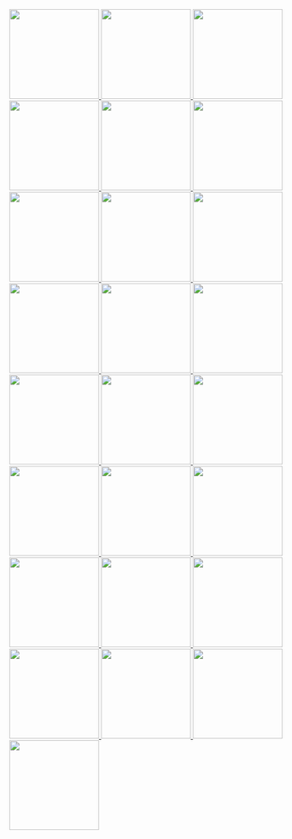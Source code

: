 <!-- AOC TILES BEGIN -->
<a href="2022/01_Calorie_Counting/2.ts">
  <img src="../assets/Media/2022/01.png" width="161px">
</a>
<a href="2022/02_Rock_Paper_Scissors/2.ts">
  <img src="../assets/Media/2022/02.png" width="161px">
</a>
<a href="2022/03_Rucksack_Reorganization/2.ts">
  <img src="../assets/Media/2022/03.png" width="161px">
</a>
<a href="2022/04_Camp_Cleanup/2.ts">
  <img src="../assets/Media/2022/04.png" width="161px">
</a>
<a href="https://adventofcode.com/2022">
  <img src="../assets/Media/2022/05.png" width="161px">
</a>
<a href="https://adventofcode.com/2022">
  <img src="../assets/Media/2022/06.png" width="161px">
</a>
<a href="https://adventofcode.com/2022">
  <img src="../assets/Media/2022/07.png" width="161px">
</a>
<a href="https://adventofcode.com/2022">
  <img src="../assets/Media/2022/08.png" width="161px">
</a>
<a href="https://adventofcode.com/2022">
  <img src="../assets/Media/2022/09.png" width="161px">
</a>
<a href="https://adventofcode.com/2022">
  <img src="../assets/Media/2022/10.png" width="161px">
</a>
<a href="https://adventofcode.com/2022">
  <img src="../assets/Media/2022/11.png" width="161px">
</a>
<a href="https://adventofcode.com/2022">
  <img src="../assets/Media/2022/12.png" width="161px">
</a>
<a href="https://adventofcode.com/2022">
  <img src="../assets/Media/2022/13.png" width="161px">
</a>
<a href="https://adventofcode.com/2022">
  <img src="../assets/Media/2022/14.png" width="161px">
</a>
<a href="https://adventofcode.com/2022">
  <img src="../assets/Media/2022/15.png" width="161px">
</a>
<a href="https://adventofcode.com/2022">
  <img src="../assets/Media/2022/16.png" width="161px">
</a>
<a href="https://adventofcode.com/2022">
  <img src="../assets/Media/2022/17.png" width="161px">
</a>
<a href="https://adventofcode.com/2022">
  <img src="../assets/Media/2022/18.png" width="161px">
</a>
<a href="https://adventofcode.com/2022">
  <img src="../assets/Media/2022/19.png" width="161px">
</a>
<a href="https://adventofcode.com/2022">
  <img src="../assets/Media/2022/20.png" width="161px">
</a>
<a href="https://adventofcode.com/2022">
  <img src="../assets/Media/2022/21.png" width="161px">
</a>
<a href="https://adventofcode.com/2022">
  <img src="../assets/Media/2022/22.png" width="161px">
</a>
<a href="https://adventofcode.com/2022">
  <img src="../assets/Media/2022/23.png" width="161px">
</a>
<a href="https://adventofcode.com/2022">
  <img src="../assets/Media/2022/24.png" width="161px">
</a>
<a href="https://adventofcode.com/2022">
  <img src="../assets/Media/2022/25.png" width="161px">
</a>
<!-- AOC TILES END -->